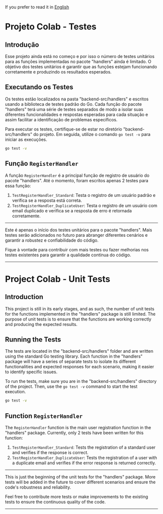If you prefer to read it in [English](#introduction)
# Projeto Colab - Testes

## Introdução

Esse projeto ainda está no começo e por isso o número de testes unitários para as funções implementadas no pacote "handlers" ainda é limitado. O objetivo dos testes unitários é garantir que as funções estejam funcionando corretamente e produzindo os resultados esperados.

## Executando os Testes

Os testes estão localizados na pasta "backend-src/handlers" e escritos usando a biblioteca de testes padrão do Go. Cada função do pacote "handlers" terá uma série de testes separados de modo a isolar suas diferentes funcionalidades e respostas esperadas para cada situação e assim facilitar a identificação de problemas específicos.

Para executar os testes, certifique-se de estar no diretório "backend-src/handlers" do projeto. Em seguida, utilize o comando `go test -v` para iniciar as execuções.

```bash
go test -v
```

## Função `RegisterHandler`

A função `RegisterHandler` é a principal função de registro de usuário do pacote "handlers". Até o momento, foram escritos apenas 2 testes para essa função:

1. `TestRegisterHandler_Standard`: Testa o registro de um usuário padrão e verifica se a resposta está correta.
2. `TestRegisterHandler_DuplicateUser`: Testa o registro de um usuário com email duplicado e verifica se a resposta de erro é retornada corretamente.
---
Este é apenas o início dos testes unitários para o pacote "handlers". Mais testes serão adicionados no futuro para abranger diferentes cenários e garantir a robustez e confiabilidade do código.

Fique à vontade para contribuir com mais testes ou fazer melhorias nos testes existentes para garantir a qualidade contínua do código.

---

# Project Colab - Unit Tests

## Introduction

This project is still in its early stages, and as such, the number of unit tests for the functions implemented in the "handlers" package is still limited. The purpose of unit tests is to ensure that the functions are working correctly and producing the expected results.

## Running the Tests

The tests are located in the "backend-src/handlers" folder and are written using the standard Go testing library. Each function in the "handlers" package will have a series of separate tests to isolate its different functionalities and expected responses for each scenario, making it easier to identify specific issues.

To run the tests, make sure you are in the "backend-src/handlers" directory of the project. Then, use the `go test -v` command to start the test execution.

```bash
go test -v
```

## Function `RegisterHandler`

The `RegisterHandler` function is the main user registration function in the "handlers" package. Currently, only 2 tests have been written for this function:

1. `TestRegisterHandler_Standard`: Tests the registration of a standard user and verifies if the response is correct.
2. `TestRegisterHandler_DuplicateUser`: Tests the registration of a user with a duplicate email and verifies if the error response is returned correctly.
---
This is just the beginning of the unit tests for the "handlers" package. More tests will be added in the future to cover different scenarios and ensure the code's robustness and reliability.

Feel free to contribute more tests or make improvements to the existing tests to ensure the continuous quality of the code.

---